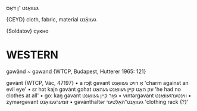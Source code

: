 געוואַנט
־ן
דאָס

{CEYD}
cloth, fabric, material געוואַ֜נט

{Soldatov}
сукно

WESTERN
========

gəwănd ~ gəwand {WTCP, Budapest, Hutterer 1965: 121}

gəvánt {WTCP, Vác, 47197}
	•	a rɔjt gəvant אַ רויט געוואַנט 'charm against an evil eye'
	•	ɛr hɔt kajn gəvánt gəhat עק האָט קיין געוואַנט געהאַט 'he had no clothes at all'
	•	goː kaŋ gəvant גאָר קיין געוואַנט
	•	vɩntərgəvant ווינטערגעוואַנט
	•	zymərgəvant זומערגעוואַנט
	•	gəvánthaltər געוואַנט־האַלטער 'clothing rack {?}'


